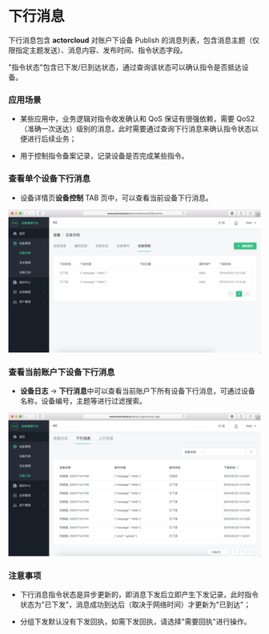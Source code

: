 # 下行消息


下行消息包含 **actorcloud** 对账户下设备 Publish 的消息列表，包含消息主题（仅限指定主题发送）、消息内容、发布时间、指令状态字段。

"指令状态"包含已下发/已到达状态，通过查询该状态可以确认指令是否抵达设备。


### 应用场景

- 某些应用中，业务逻辑对指令收发确认和 QoS 保证有很强依赖，需要 QoS2（准确一次送达）级别的消息，此时需要通过查询下行消息来确认指令状态以便进行后续业务；

- 用于控制指令备案记录，记录设备是否完成某些指令。


### 查看单个设备下行消息

- 设备详情页**设备控制** TAB 页中，可以查看当前设备下行消息。

![](/images/downstream_device.png)



### 查看当前账户下设备下行消息

- **设备日志** -> **下行消息**中可以查看当前账户下所有设备下行消息，可通过设备名称，设备编号，主题等进行过滤搜索。

![](/images/downstream.png)



### 注意事项

- 下行消息指令状态是异步更新的，即消息下发后立即产生下发记录，此时指令状态为"已下发"，消息成功到达后（取决于网络时间）才更新为"已到达"；

- 分组下发默认没有下发回执，如需下发回执，请选择"需要回执"进行操作。

